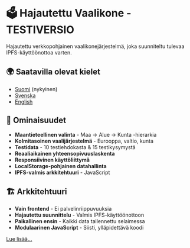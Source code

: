 # 🗳️ Hajautettu Vaalikone - TESTIVERSIO

Hajautettu verkkopohjainen vaalikonejärjestelmä, joka suunniteltu tulevaa IPFS-käyttöönottoa varten.

## 🌍 Saatavilla olevat kielet
- [Suomi](README.fi.md) (nykyinen)
- [Svenska](README.sv.md)
- [English](README.md)

## 🚀 Ominaisuudet
- **Maantieteellinen valinta** - Maa → Alue → Kunta -hierarkia
- **Kolmitasoinen vaalijärjestelmä** - Eurooppa, valtio, kunta
- **Testidata** - 10 testiehdokasta & 15 testikysymystä
- **Reaaliaikainen yhteensopivuuslaskenta**
- **Responsiivinen käyttöliittymä**
- **LocalStorage-pohjainen datahallinta**
- **IPFS-valmis arkkitehtuuri** - JavaScript

## 🏗️ Arkkitehtuuri
- **Vain frontend** - Ei palvelinriippuvuuksia
- **Hajautettu suunnittelu** - Valmis IPFS-käyttöönottoon
- **Paikallinen ensin** - Kaikki data tallennettu selaimessa
- **Modulaarinen JavaScript** - Siisti, ylläpidettävä koodi

[Lue lisää...](docs/guide/index.fi.md)
